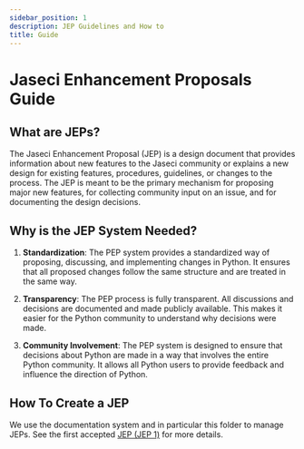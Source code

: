```yaml
---
sidebar_position: 1
description: JEP Guidelines and How to
title: Guide
---
```


# Jaseci Enhancement Proposals Guide

## What are JEPs?

The Jaseci Enhancement Proposal (JEP) is a design document that provides information about new features to the Jaseci community or explains a new design for existing features, procedures, guidelines, or changes to the process. The JEP is meant to be the primary mechanism for proposing major new features, for collecting community input on an issue, and for documenting the design decisions.

## Why is the JEP System Needed?

1. **Standardization**: The PEP system provides a standardized way of proposing, discussing, and implementing changes in Python. It ensures that all proposed changes follow the same structure and are treated in the same way.

2. **Transparency**: The PEP process is fully transparent. All discussions and decisions are documented and made publicly available. This makes it easier for the Python community to understand why decisions were made.

3. **Community Involvement**: The PEP system is designed to ensure that decisions about Python are made in a way that involves the entire Python community. It allows all Python users to provide feedback and influence the direction of Python.

## How To Create a JEP

We use the documentation system and in particular this folder to manage JEPs. See the first accepted [JEP (JEP 1)](./accepted/JEP_1.md) for more details.